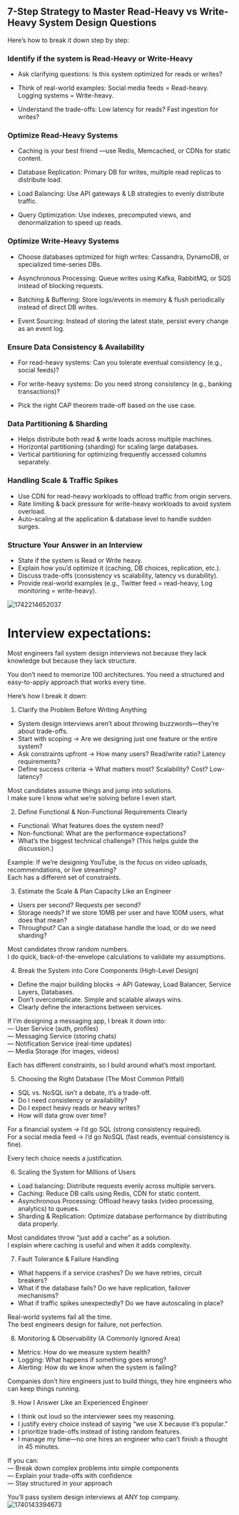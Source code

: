 ## 7-Step Strategy to Master Read-Heavy vs Write-Heavy System Design Questions 

Here’s how to break it down step by step: 

### Identify if the system is Read-Heavy or Write-Heavy 

- Ask clarifying questions: 
   Is this system optimized for reads or writes? 

- Think of real-world examples: 
Social media feeds = Read-heavy. Logging systems = Write-heavy. 

- Understand the trade-offs: 
Low latency for reads? Fast ingestion for writes? 

### Optimize Read-Heavy Systems 

- Caching is your best friend
—use Redis, Memcached, or CDNs for static content. 

- Database Replication: Primary DB for writes, multiple read replicas to distribute load. 

- Load Balancing: Use API gateways & LB strategies to evenly distribute traffic. 

- Query Optimization: Use indexes, precomputed views, and denormalization to speed up reads. 

### Optimize Write-Heavy Systems 
- Choose databases optimized for high writes: Cassandra, DynamoDB, or specialized time-series DBs. 

- Asynchronous Processing: Queue writes using Kafka, RabbitMQ, or SQS instead of blocking requests. 

- Batching & Buffering: Store logs/events in memory & flush periodically instead of direct DB writes. 

- Event Sourcing: Instead of storing the latest state, persist every change as an event log. 

### Ensure Data Consistency & Availability 
- For read-heavy systems:  Can you tolerate eventual consistency (e.g., social feeds)? 

- For write-heavy systems:  Do you need strong consistency (e.g., banking transactions)? 
- Pick the right CAP theorem trade-off based on the use case. 

### Data Partitioning & Sharding 
- Helps distribute both read & write loads across multiple machines. 
- Horizontal partitioning (sharding) for scaling large databases. 
- Vertical partitioning for optimizing frequently accessed columns separately. 

### Handling Scale & Traffic Spikes 
- Use CDN for read-heavy workloads to offload traffic from origin servers. 
- Rate limiting & back pressure for write-heavy workloads to avoid system overload. 
- Auto-scaling at the application & database level to handle sudden surges. 

### Structure Your Answer in an Interview 
- State if the system is Read or Write heavy. 
- Explain how you’d optimize it (caching, DB choices, replication, etc.). 
- Discuss trade-offs (consistency vs scalability, latency vs durability). 
- Provide real-world examples (e.g., Twitter feed = read-heavy, Log monitoring = write-heavy).

![1742214652037](https://github.com/user-attachments/assets/b7cfb800-1f5d-40ac-a464-9a6fe565bdb1)

#

# Interview expectations:

Most engineers fail system design interviews not because they lack knowledge but because they lack structure.  

You don’t need to memorize 100 architectures.
You need a structured and easy-to-apply approach that works every time.  

Here’s how I break it down:  

 1. Clarify the Problem Before Writing Anything  
- System design interviews aren’t about throwing buzzwords—they’re about trade-offs.  
- Start with scoping → Are we designing just one feature or the entire system?  
- Ask constraints upfront → How many users? Read/write ratio? Latency requirements?  
- Define success criteria → What matters most? Scalability? Cost? Low-latency?  

Most candidates assume things and jump into solutions.  
I make sure I know what we’re solving before I even start.  

 2. Define Functional & Non-Functional Requirements Clearly  
- Functional: What features does the system need?  
- Non-functional: What are the performance expectations?  
- What’s the biggest technical challenge? (This helps guide the discussion.)  

Example: If we’re designing YouTube, is the focus on video uploads, recommendations, or live streaming?  
Each has a different set of constraints.  

 3. Estimate the Scale & Plan Capacity Like an Engineer  
- Users per second? Requests per second?  
- Storage needs? If we store 10MB per user and have 100M users, what does that mean?  
- Throughput? Can a single database handle the load, or do we need sharding?  

Most candidates throw random numbers.  
I do quick, back-of-the-envelope calculations to validate my assumptions.  

 4. Break the System into Core Components (High-Level Design)  
- Define the major building blocks → API Gateway, Load Balancer, Service Layers, Databases.  
- Don’t overcomplicate. Simple and scalable always wins.  
- Clearly define the interactions between services.  

If I’m designing a messaging app, I break it down into:  
— User Service (auth, profiles)  
— Messaging Service (storing chats)  
— Notification Service (real-time updates)  
— Media Storage (for images, videos)  

Each has different constraints, so I build around what’s most important.  

 5. Choosing the Right Database (The Most Common Pitfall)  
- SQL vs. NoSQL isn’t a debate, it’s a trade-off.  
- Do I need consistency or availability?  
- Do I expect heavy reads or heavy writes?  
- How will data grow over time?  

For a financial system → I’d go SQL (strong consistency required).  
For a social media feed → I’d go NoSQL (fast reads, eventual consistency is fine).  

Every tech choice needs a justification.  

 6. Scaling the System for Millions of Users  
- Load balancing: Distribute requests evenly across multiple servers.  
- Caching: Reduce DB calls using Redis, CDN for static content.  
- Asynchronous Processing: Offload heavy tasks (video processing, analytics) to queues.  
- Sharding & Replication: Optimize database performance by distributing data properly.  

Most candidates throw “just add a cache” as a solution.  
I explain where caching is useful and when it adds complexity.  

 7. Fault Tolerance & Failure Handling  
- What happens if a service crashes? Do we have retries, circuit breakers?  
- What if the database fails? Do we have replication, failover mechanisms?  
- What if traffic spikes unexpectedly? Do we have autoscaling in place?  

Real-world systems fail all the time.  
The best engineers design for failure, not perfection.  

 8. Monitoring & Observability (A Commonly Ignored Area)  
- Metrics: How do we measure system health?  
- Logging: What happens if something goes wrong?  
- Alerting: How do we know when the system is failing?  

Companies don’t hire engineers just to build things, they hire engineers who can keep things running.  

 9. How I Answer Like an Experienced Engineer
- I think out loud so the interviewer sees my reasoning.  
- I justify every choice instead of saying “we use X because it’s popular.”  
- I prioritize trade-offs instead of listing random features.  
- I manage my time—no one hires an engineer who can’t finish a thought in 45 minutes.  

If you can:  
— Break down complex problems into simple components  
— Explain your trade-offs with confidence  
— Stay structured in your approach  

You’ll pass system design interviews at ANY top company.
![1740143394673](https://github.com/user-attachments/assets/705cd7c3-effb-45ff-93be-52ca543a02e0)

